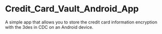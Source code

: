 # Credit_Card_Vault_Android_App
A simple app that allows you to store the credit card information encryption with the 3des in CDC on an Android device.
